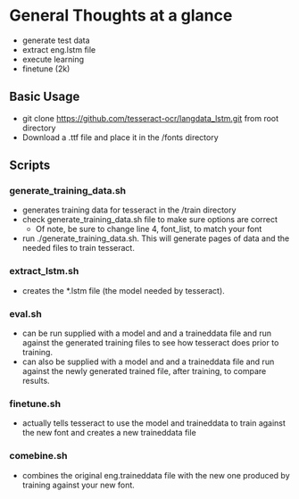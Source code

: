 # General Thoughts at a glance

- generate test data
- extract eng.lstm file
- execute learning
- finetune (2k)

## Basic Usage


- git clone https://github.com/tesseract-ocr/langdata_lstm.git from root directory
- Download a .ttf file and place it in the /fonts directory


## Scripts

### generate_training_data.sh
- generates training data for tesseract in the /train directory
- check generate_training_data.sh file to make sure options are correct
    - Of note, be sure to change line 4, font_list, to match your font
- run ./generate_training_data.sh. This will generate pages of data and the needed files
to train tesseract.

### extract_lstm.sh
- creates the *.lstm file (the model needed by tesseract).

### eval.sh
- can be run supplied with a model and and a traineddata file and run against the generated training files to see how tesseract does prior to training.
- can also be supplied with a model and and a traineddata file and run against the newly generated trained file, after training, to compare results.

### finetune.sh
- actually tells tesseract to use the model and traineddata to train against the new font and creates a new traineddata file

### comebine.sh
- combines the original eng.traineddata file with the new one produced by training against your new font.
